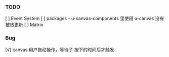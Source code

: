 ### TODO

[ ] Event System
[ ] packages - u-canvas-components 里使用 u-canvas 没有被热更新
[ ] Matrix

### Bug

[√] canvas 用户拖动操作，等待了 按下的时间后才触发
